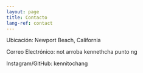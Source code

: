 ```yaml
---
layout: page
title: Contacto
lang-ref: contact
---
```


Ubicación: Newport Beach, California

Correo Electrónico: not arroba kennethcha punto ng

Instagram/GitHub: kennitochang
